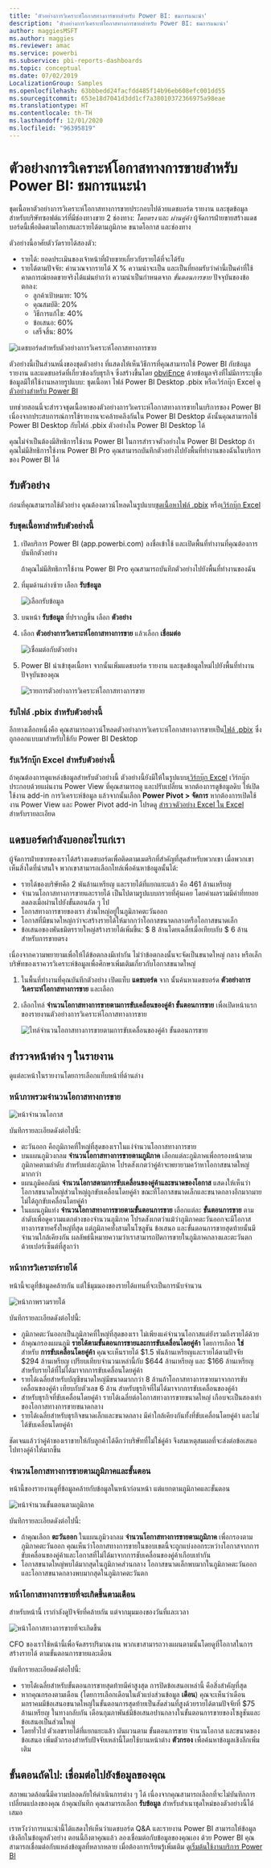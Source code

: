 ```yaml
---
title: 'ตัวอย่างการวิเคราะห์โอกาสทางการขายสำหรับ Power BI: ชมการแนะนำ'
description: 'ตัวอย่างการวิเคราะห์โอกาสทางการขายสำหรับ Power BI: ชมการแนะนำ'
author: maggiesMSFT
ms.author: maggies
ms.reviewer: amac
ms.service: powerbi
ms.subservice: pbi-reports-dashboards
ms.topic: conceptual
ms.date: 07/02/2019
LocalizationGroup: Samples
ms.openlocfilehash: 63bbbedd24facfdd485f14b96eb608efc001dd55
ms.sourcegitcommit: 653e18d7041d3dd1cf7a38010372366975a98eae
ms.translationtype: HT
ms.contentlocale: th-TH
ms.lasthandoff: 12/01/2020
ms.locfileid: "96395819"
---
```

# <a name="opportunity-analysis-sample-for-power-bi-take-a-tour"></a>ตัวอย่างการวิเคราะห์โอกาสทางการขายสำหรับ Power BI: ชมการแนะนำ

ชุดเนื้อหาตัวอย่างการวิเคราะห์โอกาสทางการขายประกอบไปด้วยแดชบอร์ด รายงาน และชุดข้อมูลสำหรับบริษัทซอฟต์แวร์ที่มีช่องทางขาย 2 ช่องทาง: *โดยตรง* และ *ผ่านคู่ค้า* ผู้จัดการฝ่ายขายสร้างแดชบอร์ดนี้เพื่อติดตามโอกาสและรายได้ตามภูมิภาค ขนาดโอกาส และช่องทาง

ตัวอย่างนี้อาศัยตัววัดรายได้สองตัว:

* รายได้: ยอดประเมินของเจ้าหน้าที่ฝ่ายขายเกี่ยวกับรายได้ที่จะได้รับ
* รายได้ตามปัจจัย: คำนวณจากรายได้ X % ความน่าจะเป็น และเป็นที่ยอมรับว่าค่านี้เป็นค่าที่ใช้คาดการณ์ยอดขายจริงได้แม่นยำกว่า ความน่าเป็นกำหนดจาก *ขั้นตอนการขาย* ปัจจุบันของข้อตกลง:
  * ลูกค้าเป้าหมาย: 10%  
  * คุณสมบัติ: 20%  
  * วิธีการแก้ไข: 40%  
  * ข้อเสนอ: 60%  
  * เสร็จสิ้น: 80%

![แดชบอร์ดสำหรับตัวอย่างการวิเคราะห์โอกาสทางการขาย](media/sample-opportunity-analysis/opportunity1.png)

ตัวอย่างนี้เป็นส่วนหนึ่งของชุดตัวอย่าง ที่แสดงให้เห็นวิธีการที่คุณสามารถใช้ Power BI กับข้อมูล รายงาน และแดชบอร์ดที่เกี่ยวข้องกับธุรกิจ ซึ่งสร้างขึ้นโดย [obviEnce](http://www.obvience.com/) ด้วยข้อมูลจริงที่ไม่มีการระบุชื่อ ข้อมูลมีให้ใช้งานหลายรูปแบบ: ชุดเนื้อหา ไฟล์ Power BI Desktop .pbix หรือเวิร์กบุ๊ก Excel ดู [ตัวอย่างสำหรับ Power BI](sample-datasets.md) 

บทช่วยสอนนี้จะสำรวจชุดเนื้อหาของตัวอย่างการวิเคราะห์โอกาสทางการขายในบริการของ Power BI เนื่องจากประสบการณ์การใช้รายงานจะคล้ายคลึงกันใน Power BI Desktop ดังนั้นคุณสามารถใช้ Power BI Desktop กับไฟล์ .pbix ตัวอย่างใน Power BI Desktop ได้ 

คุณไม่จำเป็นต้องมีสิทธิการใช้งาน Power BI ในการสำรวจตัวอย่างใน Power BI Desktop ถ้าคุณไม่มีสิทธิการใช้งาน Power BI Pro คุณสามารถบันทึกตัวอย่างไปยังพื้นที่ทำงานของฉันในบริการของ Power BI ได้ 

## <a name="get-the-sample"></a>รับตัวอย่าง

ก่อนที่คุณสามารถใช้ตัวอย่าง คุณต้องดาวน์โหลดในรูปแบบ[ชุดเนื้อหา](#get-the-content-pack-for-this-sample)[ไฟล์ .pbix](#get-the-pbix-file-for-this-sample) หรือ[เวิร์กบุ๊ก Excel](#get-the-excel-workbook-for-this-sample)

### <a name="get-the-content-pack-for-this-sample"></a>รับชุดเนื้อหาสำหรับตัวอย่างนี้

1. เปิดบริการ Power BI (app.powerbi.com) ลงชื่อเข้าใช้ และเปิดพื้นที่ทำงานที่คุณต้องการบันทึกตัวอย่าง 

    ถ้าคุณไม่มีสิทธิการใช้งาน Power BI Pro คุณสามารถบันทึกตัวอย่างไปยังพื้นที่ทำงานของฉัน

2. ที่มุมด้านล่างซ้าย เลือก **รับข้อมูล**

    ![เลือกรับข้อมูล](media/sample-datasets/power-bi-get-data.png)
3. บนหน้า **รับข้อมูล** ที่ปรากฏขึ้น เลือก **ตัวอย่าง**

4. เลือก **ตัวอย่างการวิเคราะห์โอกาสทางการขาย** แล้วเลือก **เชื่อมต่อ**  

   ![เชื่อมต่อกับตัวอย่าง](media/sample-opportunity-analysis/opportunity-connect.png)
5. Power BI นำเข้าชุดเนื้อหา จากนั้นเพิ่มแดชบอร์ด รายงาน และชุดข้อมูลใหม่ไปยังพื้นที่ทำงานปัจจุบันของคุณ

   ![รายการตัวอย่างการวิเคราะห์โอกาสทางการขาย](media/sample-opportunity-analysis/opportunity-entry.png)

### <a name="get-the-pbix-file-for-this-sample"></a>รับไฟล์ .pbix สำหรับตัวอย่างนี้

อีกทางเลือกหนึ่งคือ คุณสามารถดาวน์โหลดตัวอย่างการวิเคราะห์โอกาสทางการขายเป็น[ไฟล์ .pbix](https://download.microsoft.com/download/9/1/5/915ABCFA-7125-4D85-A7BD-05645BD95BD8/Opportunity%20Analysis%20Sample%20PBIX.pbix) ซึ่งถูกออกแบบมาสำหรับใช้กับ Power BI Desktop

### <a name="get-the-excel-workbook-for-this-sample"></a>รับเวิร์กบุ๊ก Excel สำหรับตัวอย่างนี้

ถ้าคุณต้องการดูแหล่งข้อมูลสำหรับตัวอย่างนี้ ตัวอย่างนี้ยังมีให้ในรูปแบบ[เวิร์กบุ๊ก Excel](https://go.microsoft.com/fwlink/?LinkId=529782) เวิร์กบุ๊กประกอบด้วยแผ่นงาน Power View ที่คุณสามารถดู และปรับเปลี่ยน หากต้องการดูข้อมูลดิบ ให้เปิดใช้งาน add-in การวิเคราะห์ข้อมูล แล้วจากนั้นเลือก **Power Pivot > จัดการ** หากต้องการเปิดใช้งาน Power View และ Power Pivot add-in โปรดดู [สำรวจตัวอย่าง Excel ใน Excel ](sample-datasets.md#explore-excel-samples-inside-excel)สำหรับรายละเอียด

## <a name="what-is-our-dashboard-telling-us"></a>แดชบอร์ดกำลังบอกอะไรแก่เรา
ผู้จัดการฝ่ายขายของเราได้สร้างแดชบอร์ดเพื่อติดตามเมตริกที่สำคัญที่สุดสำหรับพวกเขา เมื่อพวกเขาเห็นสิ่งใดที่น่าสนใจ พวกเขาสามารถเลือกไทล์เพื่อค้นหาข้อมูลนั้นได้:

- รายได้ของบริษัทคือ 2 พันล้านเหรียญ และรายได้ที่แยกแยะแล้ว คือ 461 ล้านเหรียญ
- จำนวนโอกาสทางการขายและรายได้ เป็นไปตามรูปแบบกรวยที่คุ้นเคย โดยค่าผลรวมมีค่าที่ทยอยลดลงเมื่อผ่านไปยังขั้นตอนถัด ๆ ไป
- โอกาสทางการขายของเรา ส่วนใหญ่อยู่ในภูมิภาคตะวันออก
- โอกาสที่มีขนาดใหญ่กว่าจะสร้างรายได้ให้มากกว่าโอกาสขนาดกลางหรือโอกาสขนาดเล็ก
- ข้อเสนอของพันธมิตรรายใหญ่สร้างรายได้เพิ่มขึ้น: $ 8 ล้านโดยเฉลี่ยเมื่อเทียบกับ $ 6 ล้านสำหรับการขายตรง

เนื่องจากความพยายามเพื่อให้ได้ข้อตกลงมีเท่ากัน ไม่ว่าข้อตกลงนั้นจะจัดเป็นขนาดใหญ่ กลาง หรือเล็ก บริษัทของเราควรวิเคราะห์ข้อมูลเพื่อศึกษาเพิ่มเติมเกี่ยวกับโอกาสขนาดใหญ่

1. ในพื้นที่ทำงานที่คุณบันทึกตัวอย่าง เปิดแท็บ **แดชบอร์ด** จาก นั้นค้นหาแดชบอร์ด **ตัวอย่างการวิเคราะห์โอกาสทางการขาย** และเลือก

2. เลือกไทล์ **จำนวนโอกาสทางการขายตามการขับเคลื่อนของคู่ค้า ขั้นตอนการขาย** เพื่อเปิดหน้าแรกของรายงานตัวอย่างการวิเคราะห์โอกาสทางการขาย 

    ![ไทล์จำนวนโอกาสทางการขายตามการขับเคลื่อนของคู่ค้า ขั้นตอนการขาย](media/sample-opportunity-analysis/opportunity2.png)

## <a name="explore-the-pages-in-the-report"></a>สำรวจหน้าต่าง ๆ ในรายงาน

ดูแต่ละหน้าในรายงานโดยการเลือกแท็บหน้าที่ด้านล่าง

### <a name="opportunity-count-overview-page"></a>หน้าภาพรวมจำนวนโอกาสทางการขาย
![หน้าจำนวนโอกาส](media/sample-opportunity-analysis/opportunity3.png)

บันทึกรายละเอียดดังต่อไปนี้:
* ตะวันออก คือภูมิภาคที่ใหญ่ที่สุดของเราในแง่จำนวนโอกาสทางการขาย  
* บนแผนภูมิวงกลม **จำนวนโอกาสทางการขายตามภูมิภาค** เลือกแต่ละภูมิภาคเพื่อกรองหน้าตามภูมิภาคตามลำดับ สำหรับแต่ละภูมิภาค โปรดสังเกตว่าคู่ค้าจะพยายามคว้าหาโอกาสขนาดใหญ่มากกว่า   
* แผนภูมิคอลัมน์ **จำนวนโอกาสตามการขับเคลื่อนของคู่ค้าและขนาดของโอกาส** แสดงให้เห็นว่าโอกาสขนาดใหญ่ส่วนใหญ่ถูกขับเคลื่อนโดยคู่ค้า ขณะที่โอกาสขนาดเล็กและขนาดกลางอีกมากมายไม่ได้ถูกขับเคลื่อนโดยคู่ค้า
* ในแผนภูมิแท่ง **จำนวนโอกาสทางการขายตามขั้นตอนการขาย** เลือกแต่ละ **ขั้นตอนการขาย** ตามลำดับเพื่อดูความแตกต่างของจำนวนภูมิภาค โปรดสังเกตว่าแม้ว่าภูมิภาคตะวันออกจะมีโอกาสทางการขายครั้งใหญ่ที่สุด แต่ภูมิภาคทั้งสามในโซลูชัน ข้อเสนอ และขั้นตอนการขายสุดท้ายนั้นมีจำนวนใกล้เคียงกัน ผลลัพธ์นี้หมายความว่าเราสามารถปิดการขายในภูมิภาคกลางและตะวันตกด้วยเปอร์เซ็นต์ที่สูงกว่า

### <a name="revenue-analysis-page"></a>หน้าการวิเคราะห์รายได้
หน้านี้จะดูที่ข้อมูลคล้ายกัน แต่ใช้มุมมองของรายได้แทนที่จะเป็นการนับจำนวน  

![หน้าภาพรวมรายได้](media/sample-opportunity-analysis/opportunity4.png)

บันทึกรายละเอียดดังต่อไปนี้:
* ภูมิภาคตะวันออกเป็นภูมิภาคที่ใหญ่ที่สุดของเรา ไม่เพียงแค่จำนวนโอกาสแต่ยังรวมถึงรายได้ด้วย  
* ถ้าคุณกรองแผนภูมิ **รายได้ตามขั้นตอนการขายและการขับเคลื่อนโดยคู่ค้า** โดยการเลือก **ใช่** สำหรับ **การขับเคลื่อนโดยคู่ค้า** คุณจะเห็นรายได้ $1.5 พันล้านเหรียญและรายได้ตามปัจจัย $294 ล้านเหรียญ เปรียบเทียบจำนวนเหล่านี้กับ $644 ล้านเหรียญ และ $166 ล้านเหรียญสำหรับรายได้ที่ไม่ได้มาจากการขับเคลื่อนโดยคู่ค้า 
* รายได้เฉลี่ยสำหรับบัญชีขนาดใหญ่มีขนาดมากกว่า 8 ล้านถ้าโอกาสทางการขายมาจากการขับเคลื่อนของคู่ค้า เทียบกับตัวเลข 6 ล้าน สำหรับธุรกิจที่ไม่ได้มาจากการขับเคลื่อนของคู่ค้า  
* สำหรับธุรกิจที่ขับเคลื่อนโดยคู่ค้า รายได้เฉลี่ยต่อโอกาสทางการขายขนาดใหญ่ เกือบจะเป็นสองเท่าของโอกาสทางการขายขนาดกลาง  
* รายได้เฉลี่ยสำหรับธุรกิจขนาดเล็กและขนาดกลาง มีค่าใกล้เคียงกันทั้งที่ขับเคลื่อนโดยคู่ค้า และไม่ได้ขับเคลื่อนโดยคู่ค้า   

ชัดเจนแล้วว่าคู่ค้าของเราขายให้กับลูกค้าได้ดีกว่าบริษัทที่ไม่ใช่คู่ค้า จึงสมเหตุสมผลที่จะส่งต่อข้อเสนอไปทางคู่ค้าให้มากขึ้น

### <a name="opportunity-count-by-region-and-stage"></a>จำนวนโอกาสทางการขายตามภูมิภาคและขั้นตอน
หน้านี้ของรายงานดูที่ข้อมูลคล้ายกับข้อมูลในหน้าก่อนหน้า แต่แยกตามภูมิภาคและขั้นตอน 

![หน้าจำนวนขั้นตอนตามภูมิภาค](media/sample-opportunity-analysis/opportunity5.png)

บันทึกรายละเอียดดังต่อไปนี้:
* ถ้าคุณเลือก **ตะวันออก** ในแผนภูมิวงกลม **จำนวนโอกาสทางการขายตามภูมิภาค** เพื่อกรองตามภูมิภาคตะวันออก คุณเห็นว่าโอกาสทางการขายในขอบเขตนี้จะถูกแบ่งออกระหว่างโอกาสจากการขับเคลื่อนของคู่ค้าและโอกาสที่ไม่ได้มาจากการชับเคลื่อนของคู่ค้าเกือบเท่ากัน
* โอกาสขนาดใหญ่พบได้มากสุดในภูมิภาคส่วนกลาง โอกาสขนาดเล็กพบมากในภูมิภาคตะวันออก และโอกาสขนาดกลางพบมากสุดในภูมิภาคตะวันตก

### <a name="upcoming-opportunities-by-month-page"></a>หน้าโอกาสทางการขายที่จะเกิดขึ้นตามเดือน
สำหรับหน้านี้ เรากำลังดูปัจจัยที่คล้ายกัน แต่จากมุมมองของวันที่และเวลา 
 
![หน้าโอกาสทางการขายที่จะเกิดขึ้น](media/sample-opportunity-analysis/opportunity6.png)

CFO ของเราใช้หน้านี้เพื่อจัดสรรปริมาณงาน พวกเขาสามารถวางแผนตามนั้นโดยดูที่โอกาสในการสร้างรายได้ ตามขั้นตอนการขายและเดือน

บันทึกรายละเอียดดังต่อไปนี้:
* รายได้เฉลี่ยสำหรับขั้นตอนการขายสุดท้ายมีค่าสูงสุด การปิดข้อเสนอเหล่านี้ คือสิ่งสำคัญที่สุด
* หากคุณกรองตามเดือน (โดยการเลือกเดือนในตัวแบ่งส่วนข้อมูล **เดือน**) คุณจะเห็นว่าเดือนมกราคมมีข้อเสนอขนาดใหญ่ในขั้นตอนการสุดท้ายเป็นสัดส่วนที่สูงด้วยรายได้ตามปัจจัยที่ $75 ล้านเหรียญ ในทางกลับกัน เดือนกุมภาพันธ์มีข้อเสนอปานกลางในขั้นตอนการขายของโซลูชันและข้อเสนอเป็นส่วนใหญ่
* โดยทั่วไป ตัวเลขรายได้ที่แยกแยะแล้ว ผันผวนตาม ขั้นตอนการขาย จำนวนโอกาส และขนาดของข้อเสนอ เพิ่มตัวกรองสำหรับปัจจัยเหล่านี้โดยใช้บานหน้าต่าง **ตัวกรอง** เพื่อค้นหาข้อมูลเชิงลึกเพิ่มเติม

## <a name="next-steps-connect-to-your-data"></a>ขั้นตอนถัดไป: เชื่อมต่อไปยังข้อมูลของคุณ
สภาพแวดล้อมนี้มีความปลอดภัยให้ดำเนินการต่าง ๆ ได้ เนื่องจากคุณสามารถเลือกที่จะไม่บันทึกการเปลี่ยนแปลงของคุณ ถ้าคุณบันทึก คุณสามารถเลือก **รับข้อมูล** สำหรับสำเนาชุดใหม่ของตัวอย่างนี้ได้เสมอ

เราหวังว่าการแนะนำนี้ได้แสดงให้เห็นว่าแดชบอร์ด Q&A และรายงาน Power BI สามารถให้ข้อมูลเชิงลึกในข้อมูลตัวอย่าง ตอนนี้ถึงตาคุณแล้ว ลองเชื่อมต่อกับข้อมูลของคุณเอง ด้วย Power BI คุณสามารถเชื่อมต่อกับแหล่งข้อมูลที่หลากหลาย เมื่อต้องการเรียนรู้เพิ่มเติม ดู[เริ่มต้นใช้งานบริการ Power BI](../fundamentals/service-get-started.md)
